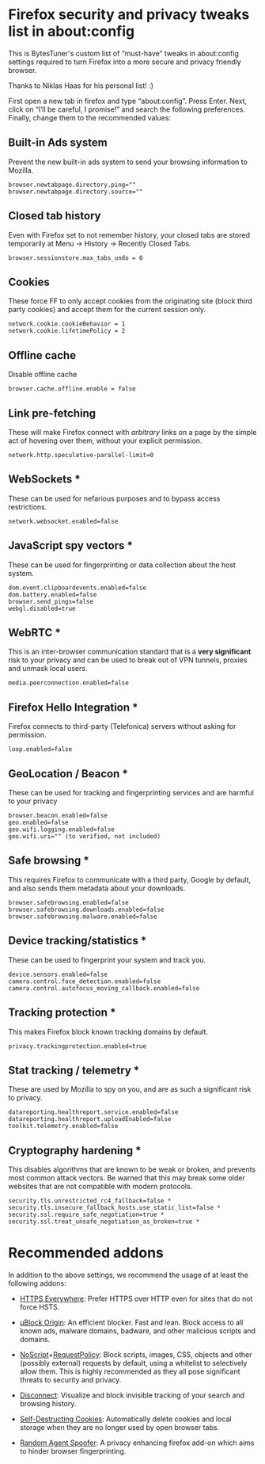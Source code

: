 # Firefox security and privacy tweaks list in about:config

This is BytesTuner's custom list of “must-have” tweaks in about:config settings required to turn Firefox into a more secure and privacy friendly browser.

Thanks to Niklas Haas for his personal list! :)

First open a new tab in firefox and type “about:config”. Press Enter. Next, click on “I’ll be careful, I promise!” and search the following preferences. Finally, change them to the recommended values:

## Built-in Ads system

Prevent the new built-in ads system to send your browsing information to Mozilla.

```
browser.newtabpage.directory.ping=""
browser.newtabpage.directory.source=""
```

## Closed tab history

Even with Firefox set to not remember history, your closed tabs are stored temporarily at Menu -> History -> Recently Closed Tabs.

```
browser.sessionstore.max_tabs_undo = 0
```

## Cookies

These force FF to only accept cookies from the originating site (block third party cookies) and accept them for the current session only.

```
network.cookie.cookieBehavior = 1
network.cookie.lifetimePolicy = 2
```
## Offline cache

Disable offline cache

```
browser.cache.offline.enable = false
```

## Link pre-fetching

These will make Firefox connect with *arbitrary* links on a page by the simple act of hovering over them, without your explicit permission.

```
network.http.speculative-parallel-limit=0
```


## WebSockets *

These can be used for nefarious purposes and to bypass access restrictions.

```
network.websocket.enabled=false
```

## JavaScript spy vectors *

These can be used for fingerprinting or data collection about the host system.

```
dom.event.clipboardevents.enabled=false
dom.battery.enabled=false
browser.send_pings=false
webgl.disabled=true
```

## WebRTC *

This is an inter-browser communication standard that is a **very significant** risk to your privacy and can be used to break out of VPN tunnels, proxies and unmask local users.

```
media.peerconnection.enabled=false
```

## Firefox Hello Integration *

Firefox connects to third-party (Telefonica) servers without asking for permission.

```
loop.enabled=false
```

## GeoLocation / Beacon *

These can be used for tracking and fingerprinting services and are harmful to your privacy

```
browser.beacon.enabled=false
geo.enabled=false
geo.wifi.logging.enabled=false
geo.wifi.uri="" (to verified, not included)
```

## Safe browsing *

This requires Firefox to communicate with a third party, Google by default, and also sends them metadata about your downloads.

```
browser.safebrowsing.enabled=false
browser.safebrowsing.downloads.enabled=false
browser.safebrowsing.malware.enabled=false
```

## Device tracking/statistics *

These can be used to fingerprint your system and track you.

```
device.sensors.enabled=false
camera.control.face_detection.enabled=false
camera.control.autofocus_moving_callback.enabled=false
```

## Tracking protection *

This makes Firefox block known tracking domains by default.

```
privacy.trackingprotection.enabled=true
```


## Stat tracking / telemetry *

These are used by Mozilla to spy on you, and are as such a significant risk to privacy.

```
datareporting.healthreport.service.enabled=false
datareporting.healthreport.uploadEnabled=false
toolkit.telemetry.enabled=false
```


## Cryptography hardening *

This disables algorithms that are known to be weak or broken, and prevents most common attack vectors. Be warned that this may break some older websites that are not compatible with modern protocols.

```
security.tls.unrestricted_rc4_fallback=false *
security.tls.insecure_fallback_hosts.use_static_list=false *
security.ssl.require_safe_negotiation=true *
security.ssl.treat_unsafe_negotiation_as_broken=true *
```

# Recommended addons

In addition to the above settings, we recommend the usage of at least the following addons:

- [HTTPS Everywhere](https://addons.mozilla.org/en-US/firefox/addon/https-everywhere/): Prefer HTTPS over HTTP even for sites that do not force HSTS.

- [μBlock Origin](https://addons.mozilla.org/en-US/firefox/addon/ublock-origin/): An efficient blocker. Fast and lean. Block access to all known ads, malware domains, badware, and other malicious scripts and domains.

- [NoScript](https://addons.mozilla.org/en-US/firefox/addon/noscript/)+[RequestPolicy](https://addons.mozilla.org/en-US/firefox/addon/requestpolicy/): Block scripts, images, CSS, objects and other (possibly external) requests by default, using a whitelist to selectively allow them. This is highly recommended as they all pose significant threats to security and privacy.

- [Disconnect](https://addons.mozilla.org/en-US/firefox/addon/disconnect/): Visualize and block invisible tracking of your search and browsing history.

- [Self-Destructing Cookies](https://addons.mozilla.org/en-US/firefox/addon/self-destructing-cookies/): Automatically delete cookies and local storage when they are no longer used by open browser tabs.

- [Random Agent Spoofer](https://github.com/dillbyrne/random-agent-spoofer#readme): A privacy enhancing firefox add-on which aims to hinder browser fingerprinting.
